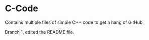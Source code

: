 # C-Code
Contains multiple files of simple C++ code to get a hang of GitHub.

Branch 1, edited the README file.
